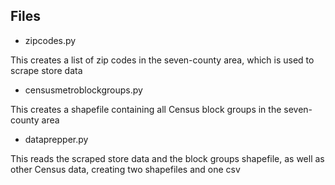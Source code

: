 ## Files
- zipcodes.py

This creates a list of zip codes in the seven-county area, which is used to scrape store data

- censusmetroblockgroups.py

This creates a shapefile containing all Census block groups in the seven-county area

- dataprepper.py

This reads the scraped store data and the block groups shapefile, as well as other Census data, creating two shapefiles and one csv
